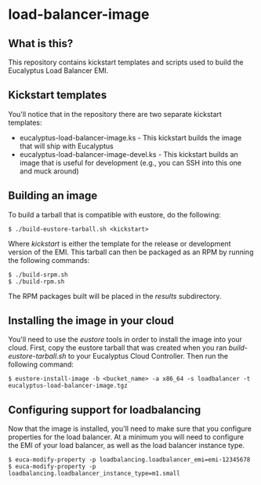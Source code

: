 load-balancer-image
===================

What is this?
-------------

This repository contains kickstart templates and scripts used to build the
Eucalyptus Load Balancer EMI.

Kickstart templates
-------------------

You'll notice that in the repository there are two separate kickstart templates:

* eucalyptus-load-balancer-image.ks - This kickstart builds the image that will
  ship with Eucalyptus
* eucalyptus-load-balancer-image-devel.ks - This kickstart builds an image that
  is useful for development (e.g., you can SSH into this one and muck around)

Building an image
-----------------

To build a tarball that is compatible with eustore, do the following:

    $ ./build-eustore-tarball.sh <kickstart>

Where *kickstart* is either the template for the release or development version of the EMI.
This tarball can then be packaged as an RPM by running the following commands:

    $ ./build-srpm.sh
    $ ./build-rpm.sh

The RPM packages built will be placed in the *results* subdirectory.

Installing the image in your cloud
----------------------------------

You'll need to use the *eustore* tools in order to install the image into your
cloud. First, copy the eustore tarball that was created when you ran
*build-eustore-tarball.sh* to your Eucalyptus Cloud Controller. Then run the
following command:

    $ eustore-install-image -b <bucket_name> -a x86_64 -s loadbalancer -t eucalyptus-load-balancer-image.tgz

Configuring support for loadbalancing
-------------------------------------

Now that the image is installed, you'll need to make sure that you configure
properties for the load balancer. At a minimum you will need to configure the
EMI of your load balancer, as well as the load balancer instance type.

    $ euca-modify-property -p loadbalancing.loadbalancer_emi=emi-12345678
    $ euca-modify-property -p loadbalancing.loadbalancer_instance_type=m1.small

